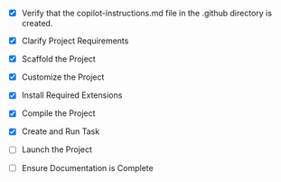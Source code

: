 <!-- Use this file to provide workspace-specific custom instructions to Copilot. For more details, visit https://code.visualstudio.com/docs/copilot/copilot-customization#_use-a-githubcopilotinstructionsmd-file -->
- [x] Verify that the copilot-instructions.md file in the .github directory is created.

- [x] Clarify Project Requirements
	<!-- Lab management website with search functionality, two tabs for chemicals and apparatus, using HTML, CSS, and JavaScript -->

- [x] Scaffold the Project
	<!--
	Created complete project structure:
	- index.html: Main application with tabs, forms, and search functionality
	- styles.css: Modern responsive styling with CSS Grid and Flexbox
	- script.js: Full JavaScript functionality with LocalStorage persistence
	- README.md: Complete documentation and usage instructions
	-->

- [x] Customize the Project
	<!--
	Implemented all requested features:
	- Search functionality across chemicals and apparatus
	- Two tabs: Chemicals and Apparatus with full CRUD operations
	- Modern responsive design with professional styling
	- Sample data for demonstration
	- LocalStorage persistence for data
	- Hazard level tracking for chemicals
	- Maintenance tracking for apparatus
	-->

- [x] Install Required Extensions
	<!-- No extensions needed for this HTML/CSS/JavaScript project -->

- [x] Compile the Project
	<!--
	No compilation needed - this is a client-side web application.
	All files are ready to run directly in the browser.
	-->

- [x] Create and Run Task
	<!--
	No build tasks needed for this static web application.
	Files can be opened directly in browser or served via Live Server.
	 -->

- [ ] Launch the Project
	<!--
	Verify that all previous steps have been completed.
	Prompt user for debug mode, launch only if confirmed.
	 -->

- [ ] Ensure Documentation is Complete
	<!--
	Verify that all previous steps have been completed.
	Verify that README.md and the copilot-instructions.md file in the .github directory exists and contains current project information.
	Clean up the copilot-instructions.md file in the .github directory by removing all HTML comments.
	 -->